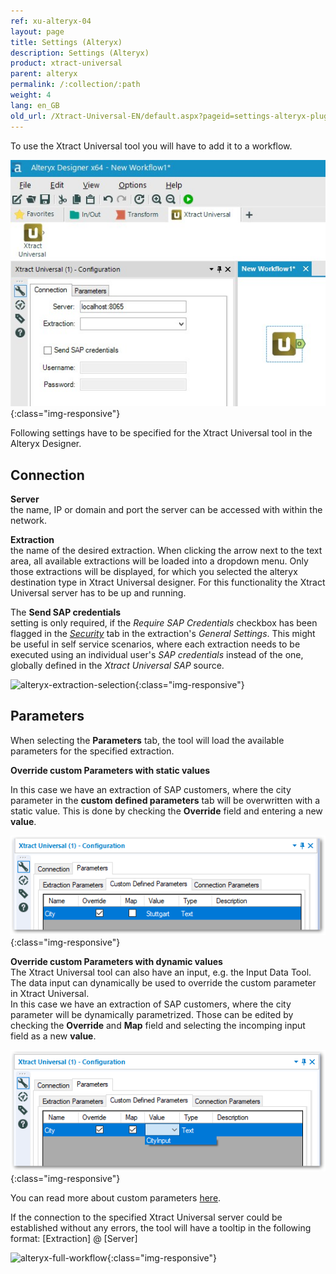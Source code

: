 ```yaml
---
ref: xu-alteryx-04
layout: page
title: Settings (Alteryx)
description: Settings (Alteryx)
product: xtract-universal
parent: alteryx
permalink: /:collection/:path
weight: 4
lang: en_GB
old_url: /Xtract-Universal-EN/default.aspx?pageid=settings-alteryx-plugin-en-
---
```


To use the Xtract Universal tool you will have to add it to a workflow.

![XU_alteryx_plugin](/img/content/XU_alteryx_plugin.png){:class="img-responsive"}

Following settings have to be specified for the Xtract Universal tool in the Alteryx Designer.

## Connection

**Server**<br>
the name, IP or domain and port the server can be accessed with within the network.

**Extraction**<br>
the name of the desired extraction. When clicking the arrow next to the text area, all available extractions will be loaded into a dropdown menu. Only those extractions will be displayed, for which you selected the alteryx destination type in Xtract Universal designer.
For this functionality the Xtract Universal server has to be up and running.

The **Send SAP credentials** <br>
setting is only required, if the *Require SAP Credentials* checkbox has been flagged in the *[Security]()* tab in the extraction's *General Settings*.
This might be useful in self service scenarios, where each extraction needs to be executed using an individual user's *SAP credentials* instead of the one, globally defined in the *Xtract Universal SAP* source.

![alteryx-extraction-selection](/img/content/alteryx-extraction-selection.png){:class="img-responsive"}

## Parameters 
When selecting the **Parameters** tab, the tool will load the available parameters for the specified extraction. 

**Override custom Parameters with static values**<br>

In this case we have an extraction of SAP customers, where the city parameter in the **custom defined parameters** tab will be overwritten with a static value. This is done by checking the **Override** field and entering a new **value**.

![alteryx-custom-parameters](/img/content/alteryx-custom-parameters.PNG){:class="img-responsive"}

**Override custom Parameters with dynamic values**<br>
The Xtract Universal tool can also have an input, e.g. the Input Data Tool.
The data input can dynamically be used to override the custom parameter in Xtract Universal.<br> 
In this case we have an extraction of SAP customers, where the city parameter will be dynamically parametrized.
Those can be edited by checking the **Override** and **Map** field and selecting the incomping input field as a new **value**.

![alteryx-custom-parameters](/img/content/alteryx-custom-parameters-override.PNG){:class="img-responsive"}

You can read more about custom parameters [here](../../advanced-techniques/user-defined-variables).

If the connection to the specified Xtract Universal server could be established without any errors, the tool will have a tooltip in the following format: [Extraction] @ [Server]

![alteryx-full-workflow](/img/content/alteryx-full-workflow.PNG){:class="img-responsive"}